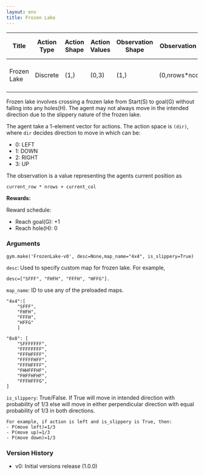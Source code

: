 ```yaml
---
layout: env
title: Frozen Lake
---
```

|Title|Action Type|Action Shape|Action Values|Observation Shape|Observation Values|Average Total Reward|Import|
| ----------- | -----------| ----------- | -----------| ----------- | -----------| ----------- | -----------|
|Frozen Lake|Discrete|(1,)|(0,3)|(1,)|(0,nrows*ncolumns)| |from gym.envs.toy_text import frozen_lake|


Frozen lake involves crossing a frozen lake from Start(S) to goal(G) without falling into any holes(H). The agent may not always move in the intended direction due to the slippery nature of the frozen lake.

The agent take a 1-element vector for actions.
The action space is `(dir)`, where `dir` decides direction to move in which can be:

- 0: LEFT
- 1: DOWN
- 2: RIGHT
- 3: UP 

The observation is a value representing the agents current position as

    current_row * nrows + current_col

**Rewards:**

Reward schedule:
- Reach goal(G): +1
- Reach hole(H): 0

### Arguments

```
gym.make('FrozenLake-v0', desc=None,map_name="4x4", is_slippery=True)
```

`desc`: Used to specify custom map for frozen lake. For example,

    desc=["SFFF", "FHFH", "FFFH", "HFFG"].

`map_name`: ID to use any of the preloaded maps.

    "4x4":[
        "SFFF", 
        "FHFH", 
        "FFFH", 
        "HFFG"
        ]

    "8x8": [
        "SFFFFFFF",
        "FFFFFFFF",
        "FFFHFFFF",
        "FFFFFHFF",
        "FFFHFFFF",
        "FHHFFFHF",
        "FHFFHFHF",
        "FFFHFFFG",
    ]


    

`is_slippery`: True/False. If True will move in intended direction with probability of 1/3 else will move in either perpendicular direction with equal probability of 1/3 in both directions.

    For example, if action is left and is_slippery is True, then:
    - P(move left)=1/3
    - P(move up)=1/3
    - P(move down)=1/3 
### Version History

* v0: Initial versions release (1.0.0)
